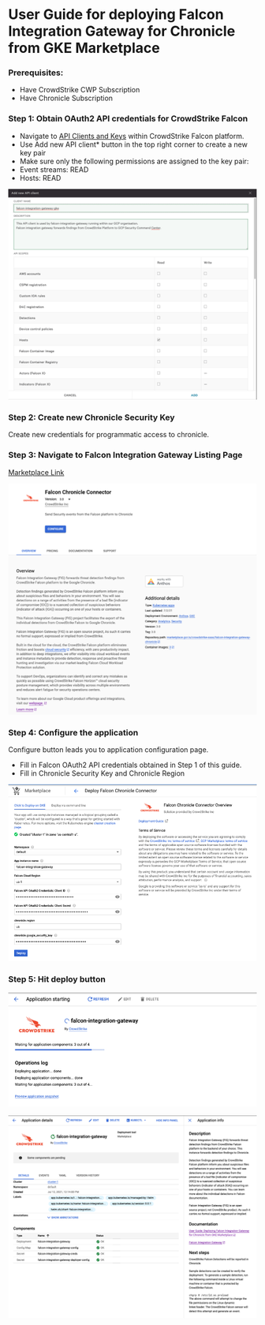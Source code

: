 # User Guide for deploying Falcon Integration Gateway for Chronicle from GKE Marketplace

### Prerequisites:

 - Have CrowdStrike CWP Subscription
 - Have Chronicle Subscription

### Step 1: Obtain OAuth2 API credentials for CrowdStrike Falcon

 - Navigate to [API Clients and Keys](https://falcon.crowdstrike.com/support/api-clients-and-keys) within CrowdStrike Falcon platform.
 - Use Add new API client* button in the top right corner to create a new key pair
 - Make sure only the following permissions are assigned to the key pair:
  - Event streams: READ
  - Hosts: READ
 
![api keys](../gke/assets/api_keys.png)
 
### Step 2: Create new Chronicle Security Key

Create new credentials for programmatic access to chronicle.

### Step 3: Navigate to Falcon Integration Gateway Listing Page

[Marketplace Link](https://console.cloud.google.com/marketplace/product/crowdstrike-saas/falcon-integration-gateway-chronicle)

![overview](assets/overview.png)

### Step 4: Configure the application

Configure button leads you to application configuration page.
 - Fill in Falcon OAuth2 API credentials obtained in Step 1 of this guide.
 - Fill in Chronicle Security Key and Chronicle Region

![configure](assets/configure.png)

### Step 5: Hit deploy button

![starting](assets/starting.png)

![application](assets/application.png)
